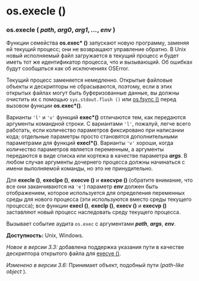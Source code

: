 # os.execle \(\)

### os.execle \( _path_, _arg0_, _arg1_, _..._, _env_ \)

Функции семейства **os.exec\* \(\)** запускают новую программу, заменяя ей текущий процесс; они не возвращают управление обратно. В Unix новый исполняемый файл загружается в текущий процесс и будет иметь тот же идентификатор процесса, что и вызывающий. Об ошибках будут сообщаться как об исключениях OSError.

Текущий процесс заменяется немедленно. Открытые файловые объекты и дескрипторы не сбрасываются, поэтому, если в этих открытых файлах могут быть буферизованные данные, вы должны очистить их с помощью `sys.stdout.flush ()` или [os.fsync \(\)](../operacii-s-failovymi-deskriptorami/os.fsync.md) перед вызовом функции **os.exec\*\(\)**.

Варианты `'l'` и `'v'` функций **exec\*\(\)** отличаются тем, как передаются аргументы командной строки. С вариантами `'l'`, пожалуй, легче всего работать, если количество параметров фиксировано при написании кода; отдельные параметры просто становятся дополнительными параметрами для функций **execl\*\(\)**. Варианты `'v'` хороши, когда количество параметров является переменным, а аргументы передаются в виде списка или кортежа в качестве параметра _**args**_. В любом случае аргументы дочернего процесса должны начинаться с имени выполняемой команды, но это не принудительно.

Для **execle \(\)**, **execlpe \(\)**, **execve \(\)** и **execvpe \(\)** \(обратите внимание, что все они заканчиваются на `'e'`\) параметр _**env**_ должен быть отображением, которое используется для определения переменных среды для нового процесса \(эти используются вместо среды текущего процесса\); все функции **execl \(\)**, **execlp \(\)**, **execv \(\)** и **execvp \(\)** заставляют новый процесс наследовать среду текущего процесса.

Вызывает событие аудита `os.exec` с аргументами _**path**_, _**args**_, _**env**_.

**Доступность:** Unix, Windows.

_Новое в версии 3.3:_ добавлена поддержка указания пути в качестве дескриптора открытого файла для [execve \(\)](os.execve.md).

_Изменено в версии 3.6:_ Принимает объект, подобный пути \(_path-like object_ \).

